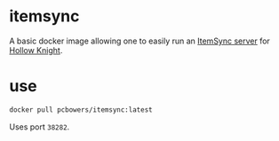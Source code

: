 # itemsync

A basic docker image allowing one to easily run an [ItemSync server](https://github.com/Shadudev/HollowKnight.MultiWorld) for [Hollow Knight](https://www.hollowknight.com/).

# use

```bash
docker pull pcbowers/itemsync:latest
```

Uses port `38282`.

